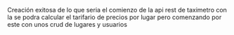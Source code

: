 Creación exitosa de lo que seria el comienzo de la api rest de taximetro
con la se podra calcular el tarifario de precios por lugar pero comenzando por este con unos crud de lugares y usuarios

